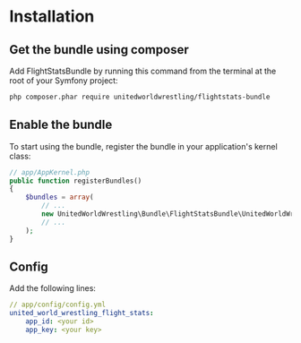 Installation
============

## Get the bundle using composer

Add FlightStatsBundle by running this command from the terminal at the root of
your Symfony project:

```bash
php composer.phar require unitedworldwrestling/flightstats-bundle 
```


## Enable the bundle

To start using the bundle, register the bundle in your application's kernel class:

``` php
// app/AppKernel.php
public function registerBundles()
{
    $bundles = array(
        // ...
        new UnitedWorldWrestling\Bundle\FlightStatsBundle\UnitedWorldWrestlingFlightStatsBundle(),
        // ...
    );
}
```


## Config

Add the following lines:

``` yml
// app/config/config.yml
united_world_wrestling_flight_stats:
    app_id: <your id>
    app_key: <your key>
```





